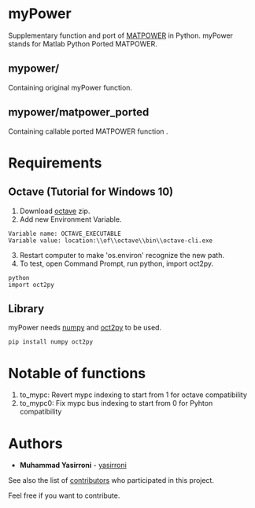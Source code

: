 # myPower
Supplementary function and port of [MATPOWER](https://github.com/MATPOWER/matpower) in Python. myPower stands for Matlab Python Ported MATPOWER.

## mypower/
Containing original myPower function.

## mypower/matpower_ported
Containing callable ported MATPOWER function .

# Requirements
## Octave (Tutorial for Windows 10)
1. Download [octave](https://www.gnu.org/software/octave/download.html) zip.
2. Add new Environment Variable.

```
Variable name: OCTAVE_EXECUTABLE
Variable value: location:\\of\\octave\\bin\\octave-cli.exe
```

3. Restart computer to make 'os.environ' recognize the new path.
4. To test, open Command Prompt, run python, import oct2py.

```
python
import oct2py
```

## Library
myPower needs [numpy](https://github.com/numpy/numpy) and [oct2py](https://github.com/blink1073/oct2py) to be used.
```
pip install numpy oct2py
```
# Notable of functions
1. to_mypc: Revert mypc indexing to start from 1 for octave compatibility
2. to_mypc0: Fix mypc bus indexing to start from 0 for Pyhton compatibility

# Authors
* **Muhammad Yasirroni** - [yasirroni](https://github.com/yasirroni)

See also the list of [contributors](https://github.com/yasirroni/myPower/graphs/contributors) who participated in this project.

Feel free if you want to contribute.